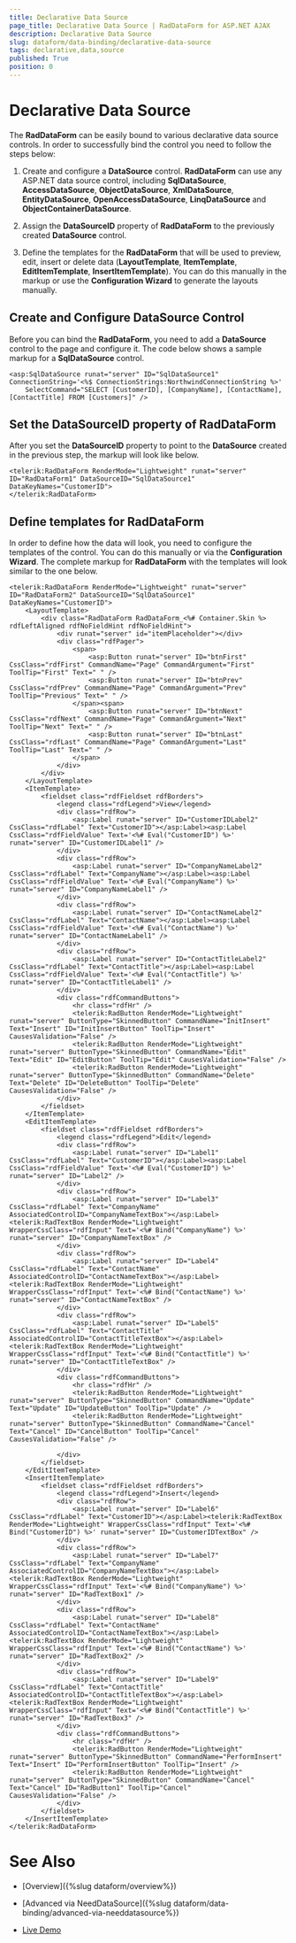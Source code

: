 ```yaml
---
title: Declarative Data Source
page_title: Declarative Data Source | RadDataForm for ASP.NET AJAX 
description: Declarative Data Source
slug: dataform/data-binding/declarative-data-source
tags: declarative,data,source
published: True
position: 0
---
```


# Declarative Data Source



The **RadDataForm** can be easily bound to various declarative data source controls. In order to successfully bind the control you need to follow the steps below:

1. Create and configure a **DataSource** control. **RadDataForm** can use any ASP.NET data source control, including **SqlDataSource**, **AccessDataSource**, **ObjectDataSource**, **XmlDataSource**, **EntityDataSource**, **OpenAccessDataSource**, **LinqDataSource** and **ObjectContainerDataSource**.

1. Assign the **DataSourceID** property of **RadDataForm** to the previously created **DataSource** control.

1. Define the templates for the **RadDataForm** that will be used to preview, edit, insert or delete data (**LayoutTemplate**, **ItemTemplate**, **EditItemTemplate**, **InsertItemTemplate**). You can do this manually in the markup or use the **Configuration Wizard** to generate the layouts manually.

## Create and Configure DataSource Control

Before you can bind the **RadDataForm**, you need to add a **DataSource** control to the page and configure it. The code below shows a sample markup for a **SqlDataSource** control.

````ASPNET
<asp:SqlDataSource runat="server" ID="SqlDataSource1" ConnectionString='<%$ ConnectionStrings:NorthwindConnectionString %>' 
    SelectCommand="SELECT [CustomerID], [CompanyName], [ContactName], [ContactTitle] FROM [Customers]" />
````



## Set the DataSourceID property of RadDataForm

After you set the **DataSourceID** property to point to the **DataSource** created in the previous step, the markup will look like below.

````ASPNET
<telerik:RadDataForm RenderMode="Lightweight" runat="server" ID="RadDataForm1" DataSourceID="SqlDataSource1" DataKeyNames="CustomerID">
</telerik:RadDataForm>
````



## Define templates for RadDataForm

In order to define how the data will look, you need to configure the templates of the control. You can do this manually or via the **Configuration Wizard**. The complete markup for **RadDataForm** with the templates will look similar to the one below.

````ASPNET
<telerik:RadDataForm RenderMode="Lightweight" runat="server" ID="RadDataForm2" DataSourceID="SqlDataSource1" DataKeyNames="CustomerID">
    <LayoutTemplate>
        <div class="RadDataForm RadDataForm_<%# Container.Skin %> rdfLeftAligned rdfNoFieldHint rdfNoFieldHint">
            <div runat="server" id="itemPlaceholder"></div>
            <div class="rdfPager">
                <span>
                    <asp:Button runat="server" ID="btnFirst" CssClass="rdfFirst" CommandName="Page" CommandArgument="First" ToolTip="First" Text=" " />
                    <asp:Button runat="server" ID="btnPrev" CssClass="rdfPrev" CommandName="Page" CommandArgument="Prev" ToolTip="Previous" Text=" " />
                </span><span>
                    <asp:Button runat="server" ID="btnNext" CssClass="rdfNext" CommandName="Page" CommandArgument="Next" ToolTip="Next" Text=" " />
                    <asp:Button runat="server" ID="btnLast" CssClass="rdfLast" CommandName="Page" CommandArgument="Last" ToolTip="Last" Text=" " />
                </span>
            </div>
        </div>
    </LayoutTemplate>
    <ItemTemplate>
        <fieldset class="rdfFieldset rdfBorders">
            <legend class="rdfLegend">View</legend>
            <div class="rdfRow">
                <asp:Label runat="server" ID="CustomerIDLabel2" CssClass="rdfLabel" Text="CustomerID"></asp:Label><asp:Label CssClass="rdfFieldValue" Text='<%# Eval("CustomerID") %>' runat="server" ID="CustomerIDLabel1" />
            </div>
            <div class="rdfRow">
                <asp:Label runat="server" ID="CompanyNameLabel2" CssClass="rdfLabel" Text="CompanyName"></asp:Label><asp:Label CssClass="rdfFieldValue" Text='<%# Eval("CompanyName") %>' runat="server" ID="CompanyNameLabel1" />
            </div>
            <div class="rdfRow">
                <asp:Label runat="server" ID="ContactNameLabel2" CssClass="rdfLabel" Text="ContactName"></asp:Label><asp:Label CssClass="rdfFieldValue" Text='<%# Eval("ContactName") %>' runat="server" ID="ContactNameLabel1" />
            </div>
            <div class="rdfRow">
                <asp:Label runat="server" ID="ContactTitleLabel2" CssClass="rdfLabel" Text="ContactTitle"></asp:Label><asp:Label CssClass="rdfFieldValue" Text='<%# Eval("ContactTitle") %>' runat="server" ID="ContactTitleLabel1" />
            </div>
            <div class="rdfCommandButtons">
                <hr class="rdfHr" />
                <telerik:RadButton RenderMode="Lightweight" runat="server" ButtonType="SkinnedButton" CommandName="InitInsert" Text="Insert" ID="InitInsertButton" ToolTip="Insert" CausesValidation="False" />
                <telerik:RadButton RenderMode="Lightweight" runat="server" ButtonType="SkinnedButton" CommandName="Edit" Text="Edit" ID="EditButton" ToolTip="Edit" CausesValidation="False" />
                <telerik:RadButton RenderMode="Lightweight" runat="server" ButtonType="SkinnedButton" CommandName="Delete" Text="Delete" ID="DeleteButton" ToolTip="Delete" CausesValidation="False" />
            </div>
        </fieldset>
    </ItemTemplate>
    <EditItemTemplate>
        <fieldset class="rdfFieldset rdfBorders">
            <legend class="rdfLegend">Edit</legend>
            <div class="rdfRow">
                <asp:Label runat="server" ID="Label1" CssClass="rdfLabel" Text="CustomerID"></asp:Label><asp:Label CssClass="rdfFieldValue" Text='<%# Eval("CustomerID") %>' runat="server" ID="Label2" />
            </div>
            <div class="rdfRow">
                <asp:Label runat="server" ID="Label3" CssClass="rdfLabel" Text="CompanyName" AssociatedControlID="CompanyNameTextBox"></asp:Label><telerik:RadTextBox RenderMode="Lightweight" WrapperCssClass="rdfInput" Text='<%# Bind("CompanyName") %>' runat="server" ID="CompanyNameTextBox" />
            </div>
            <div class="rdfRow">
                <asp:Label runat="server" ID="Label4" CssClass="rdfLabel" Text="ContactName" AssociatedControlID="ContactNameTextBox"></asp:Label><telerik:RadTextBox RenderMode="Lightweight" WrapperCssClass="rdfInput" Text='<%# Bind("ContactName") %>' runat="server" ID="ContactNameTextBox" />
            </div>
            <div class="rdfRow">
                <asp:Label runat="server" ID="Label5" CssClass="rdfLabel" Text="ContactTitle" AssociatedControlID="ContactTitleTextBox"></asp:Label><telerik:RadTextBox RenderMode="Lightweight" WrapperCssClass="rdfInput" Text='<%# Bind("ContactTitle") %>' runat="server" ID="ContactTitleTextBox" />
            </div>
            <div class="rdfCommandButtons">
                <hr class="rdfHr" />
                <telerik:RadButton RenderMode="Lightweight" runat="server" ButtonType="SkinnedButton" CommandName="Update" Text="Update" ID="UpdateButton" ToolTip="Update" />
                <telerik:RadButton RenderMode="Lightweight" runat="server" ButtonType="SkinnedButton" CommandName="Cancel" Text="Cancel" ID="CancelButton" ToolTip="Cancel" CausesValidation="False" />

            </div>
        </fieldset>
    </EditItemTemplate>
    <InsertItemTemplate>
        <fieldset class="rdfFieldset rdfBorders">
            <legend class="rdfLegend">Insert</legend>
            <div class="rdfRow">
                <asp:Label runat="server" ID="Label6" CssClass="rdfLabel" Text="CustomerID"></asp:Label><telerik:RadTextBox RenderMode="Lightweight" WrapperCssClass="rdfInput" Text='<%# Bind("CustomerID") %>' runat="server" ID="CustomerIDTextBox" />
            </div>
            <div class="rdfRow">
                <asp:Label runat="server" ID="Label7" CssClass="rdfLabel" Text="CompanyName" AssociatedControlID="CompanyNameTextBox"></asp:Label><telerik:RadTextBox RenderMode="Lightweight" WrapperCssClass="rdfInput" Text='<%# Bind("CompanyName") %>' runat="server" ID="RadTextBox1" />
            </div>
            <div class="rdfRow">
                <asp:Label runat="server" ID="Label8" CssClass="rdfLabel" Text="ContactName" AssociatedControlID="ContactNameTextBox"></asp:Label><telerik:RadTextBox RenderMode="Lightweight" WrapperCssClass="rdfInput" Text='<%# Bind("ContactName") %>' runat="server" ID="RadTextBox2" />
            </div>
            <div class="rdfRow">
                <asp:Label runat="server" ID="Label9" CssClass="rdfLabel" Text="ContactTitle" AssociatedControlID="ContactTitleTextBox"></asp:Label><telerik:RadTextBox RenderMode="Lightweight" WrapperCssClass="rdfInput" Text='<%# Bind("ContactTitle") %>' runat="server" ID="RadTextBox3" />
            </div>
            <div class="rdfCommandButtons">
                <hr class="rdfHr" />
                <telerik:RadButton RenderMode="Lightweight" runat="server" ButtonType="SkinnedButton" CommandName="PerformInsert" Text="Insert" ID="PerformInsertButton" ToolTip="Insert" />
                <telerik:RadButton RenderMode="Lightweight" runat="server" ButtonType="SkinnedButton" CommandName="Cancel" Text="Cancel" ID="RadButton1" ToolTip="Cancel" CausesValidation="False" />
            </div>
        </fieldset>
    </InsertItemTemplate>
</telerik:RadDataForm>
````



# See Also

 * [Overview]({%slug dataform/overview%})

 * [Advanced via NeedDataSource]({%slug dataform/data-binding/advanced-via-needdatasource%})

 * [Live Demo](https://demos.telerik.com/aspnet-ajax/dataform/overview/defaultcs.aspx)
